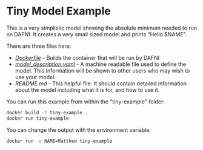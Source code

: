 Tiny Model Example
==================

This is a very simplistic model showing the absolute minimum needed to run on DAFNI.
It creates a very small sized model and prints "Hello $NAME".

There are three files here:

 - _[Dockerfile](./Dockerfile)_ - Builds the container that will be run by DAFNI
 - _[model_description.yaml](./model_description.yaml)_ - A machine readable file used to define the model.
   This information will be shown to other users who may wish to use your model.
 - _README.md_ - This helpful file. It should contain detailed information about the model 
   including what it is for, and how to use it.

You can run this example from within the "tiny-example" folder:

```bash
docker build -t tiny-example .
docker run tiny-example
```

You can change the output with the environment variable:

```bash
docker run -e NAME=Matthew tiny-example
```